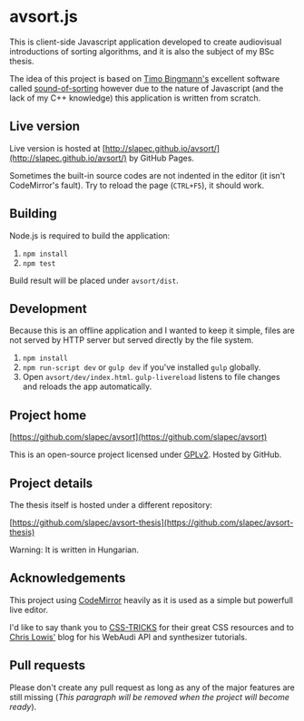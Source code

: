 # avsort.js
This is client-side Javascript application developed to create audiovisual introductions of sorting algorithms, and it 
is also the subject of my BSc thesis.

The idea of this project is based on [Timo Bingmann's](http://panthema.net/about/) excellent software called 
[sound-of-sorting](http://panthema.net/2013/sound-of-sorting/) however due to the nature of Javascript (and the lack 
of my C++ knowledge) this application is written from scratch.

## Live version

Live version is hosted at
[http://slapec.github.io/avsort/](http://slapec.github.io/avsort/)
by GitHub Pages.

Sometimes the built-in source codes are not indented in the editor (it isn't CodeMirror's fault). Try
to reload the page (`CTRL+F5`), it should work.

## Building
Node.js is required to build the application:

1. `npm install`
2. `npm test`

Build result will be placed under `avsort/dist`.

## Development
Because this is an offline application and I wanted to keep it simple, files are not served by HTTP server 
but served directly by the file system.

1. `npm install`
2. `npm run-script dev` or `gulp dev` if you've installed `gulp` globally.
3. Open `avsort/dev/index.html`. `gulp-livereload` listens to file changes and reloads the app automatically.

## Project home

[https://github.com/slapec/avsort](https://github.com/slapec/avsort)

This is an open-source project licensed under [GPLv2](https://github.com/slapec/avsort/blob/master/LICENSE). 
Hosted by GitHub.

## Project details
The thesis itself is hosted under a different repository:

[https://github.com/slapec/avsort-thesis](https://github.com/slapec/avsort-thesis)

Warning: It is written in Hungarian.

## Acknowledgements
This project using [CodeMirror](http://codemirror.net/) heavily as it is used as a simple but powerfull live editor.

I'd like to say thank you to [CSS-TRICKS](http://css-tricks.com) for their great CSS resources and to
[Chris Lowis'](http://blog.chrislowis.co.uk/about.html) blog for his WebAudi API and synthesizer tutorials.

## Pull requests
Please don't create any pull request as long as any of the major features are still missing (*This paragraph will be 
removed when the project will become ready*).